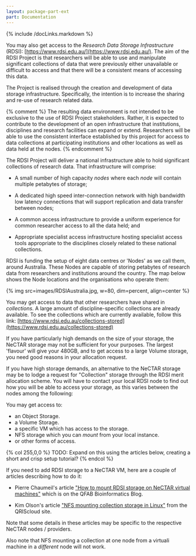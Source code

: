 ```yaml
---
layout: package-part-ext
part: Documentation
---
```

{% include /docLinks.markdown %}


You may also get access to the *Research Data Storage Infrastructure* (RDSI): [https://www.rdsi.edu.au/](https://www.rdsi.edu.au/). The aim of the RDSI Project is that researchers will be able to use and manipulate significant collections of data that were previously either unavailable or difficult to access and that there will be a consistent means of accessing this data. 

The Project is realised through the creation and development of data storage infrastructure. Specifically, the intention is to increase the sharing and re-use of research related data.

{% comment %}
The resulting data environment is not intended to be exclusive to the use of RDSI Project stakeholders. Rather, it is expected to contribute to the development of an open infrastructure that institutions, disciplines and research facilities can expand or extend. Researchers will be able to use the consistent interface established by this project for access to data collections at participating institutions and other locations as well as data held at the nodes.
{% endcomment %}

The RDSI Project will deliver a national infrastructure able to hold significant collections of research data. That infrastructure will comprise:

* A small number of high capacity *nodes* where each *node* will contain multiple petabytes of storage;

* A dedicated high speed inter-connection network with high bandwidth low latency connections that will support replication and data transfer between nodes;

* A common access infrastructure to provide a uniform experience for common researcher access to all the data held; and

* Appropriate specialist access infrastructure hosting specialist access tools appropriate to the disciplines closely related to these national collections.

RDSI is funding the setup of eight data centres or 'Nodes' as we call them, around Australia.  These Nodes are capable of storing petabytes of research data from researchers and institutions around the country. The map below shows the Node locations and the organisations who operate them:

{% img src=images/RDSIAustralia.jpg, w=80, dim=percent, align=center %} 

You may get access to data that other researchers have shared in *collections*. A large amount of discipline-specific collections are already available. To see the collections which are currently available, follow this link: [https://www.rdsi.edu.au/collections-stored](https://www.rdsi.edu.au/collections-stored) 


If you have particularly high demands on the size of your storage, the NeCTAR storage may not be sufficient for your purposes. The largest 'flavour' will give your 480GB, and to get access to a large Volume storage, you need good reasons in your allocation request. 

If you have high storage demands, an alternative to the NeCTAR storage may be to lodge a request for "Collection" storage through the RDSI merit allocation scheme. You will have to contact your local RDSI node to find out how you will be able to access your storage, as this varies between the nodes among the following:

You may get access to:
* an Object Storage.
* a Volume Storage.
* a specific VM which has access to the storage.
* NFS storage which you can *mount* from your local instance.
* or other forms of access.

{% col 255,0,0 %}
TODO: Expand on this using the articles below, creating a short and crisp setup tutorial? 
{% endcol %}


If you need to add RDSI storage to a NeCTAR VM, here are a couple of articles describing how to do it:

* Pierre Chaumeil's article ["How to mount RDSI storage on NeCTAR virtual machines"](http://www.qfab.org/2013/11/26/how-to-mount-rdsi-storage-on-nectar-virtual-machines/) which is on the QFAB Bioinformatics Blog.

* Kim Olson's article ["NFS mounting collection storage in Linux"](https://qriscloud.zendesk.com/hc/en-us/articles/200106199-NFS-mounting-collection-storage-in-Linux) from the QRIScloud site.

Note that some details in these articles may be specific to the respective NeCTAR nodes / providers. 

Also note that NFS mounting a collection at one node from a virtuali machine in a *different* node will not work.  
